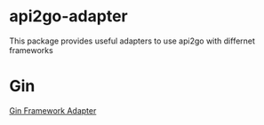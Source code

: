 # api2go-adapter 

This package provides useful adapters to use api2go with differnet frameworks

# Gin

[Gin Framework Adapter](https://github.com/manyminds/api2go-adapter/gingonic)
